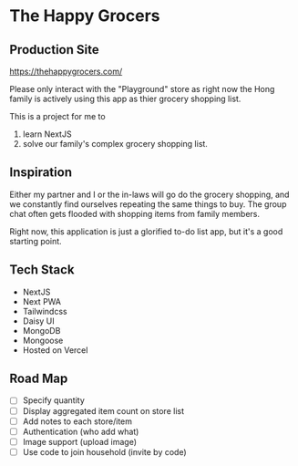 # The Happy Grocers

## Production Site

https://thehappygrocers.com/

Please only interact with the "Playground" store as right now the Hong family is actively using this app as thier grocery shopping list.

This is a project for me to

1. learn NextJS
2. solve our family's complex grocery shopping list.

## Inspiration

Either my partner and I or the in-laws will go do the grocery shopping, and we constantly find ourselves repeating the same things to buy. The group chat often gets flooded with shopping items from family members.

Right now, this application is just a glorified to-do list app, but it's a good starting point.

## Tech Stack

- NextJS
- Next PWA
- Tailwindcss
- Daisy UI
- MongoDB
- Mongoose
- Hosted on Vercel

## Road Map

- [ ] Specify quantity
- [ ] Display aggregated item count on store list
- [ ] Add notes to each store/item
- [ ] Authentication (who add what)
- [ ] Image support (upload image)
- [ ] Use code to join household (invite by code)
